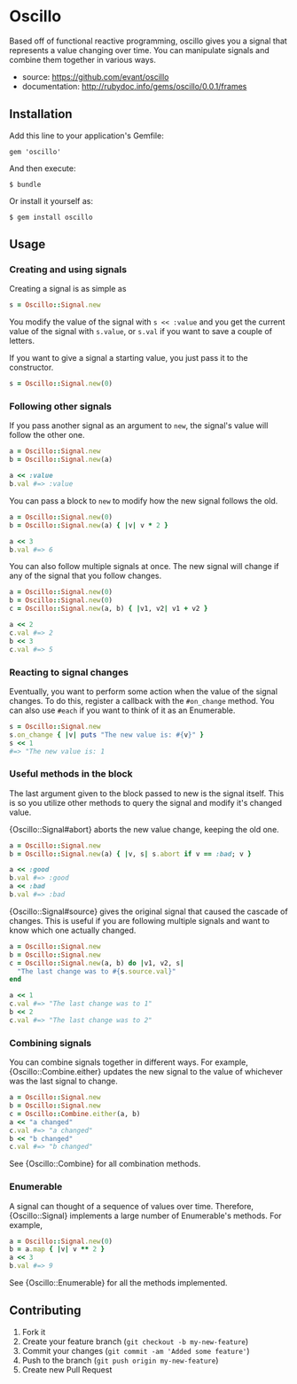 # Oscillo

Based off of functional reactive programming, oscillo gives you a signal that
represents a value changing over time. You can manipulate signals and combine
them together in various ways.

- source: https://github.com/evant/oscillo
- documentation: http://rubydoc.info/gems/oscillo/0.0.1/frames

## Installation

Add this line to your application's Gemfile:

    gem 'oscillo'

And then execute:

    $ bundle

Or install it yourself as:

    $ gem install oscillo

## Usage

### Creating and using signals

Creating a signal is as simple as

```ruby
s = Oscillo::Signal.new
```

You modify the value of the signal with `s << :value` and you get the current
value of the signal with `s.value`, or `s.val` if you want to save a couple of
letters.

If you want to give a signal a starting value, you just pass it to the
constructor.

```ruby
s = Oscillo::Signal.new(0)
```

### Following other signals

If you pass another signal as an argument to `new`, the signal's value will
follow the other one.

```ruby
a = Oscillo::Signal.new
b = Oscillo::Signal.new(a)

a << :value
b.val #=> :value
```

You can pass a block to `new` to modify how the new signal follows the old.

```ruby
a = Oscillo::Signal.new(0)
b = Oscillo::Signal.new(a) { |v| v * 2 }

a << 3
b.val #=> 6
```

You can also follow multiple signals at once. The new signal will change if any
of the signal that you follow changes.

```ruby
a = Oscillo::Signal.new(0)
b = Oscillo::Signal.new(0)
c = Oscillo::Signal.new(a, b) { |v1, v2| v1 + v2 }

a << 2
c.val #=> 2
b << 3
c.val #=> 5
```

### Reacting to signal changes

Eventually, you want to perform some action when the value of the signal
changes. To do this, register a callback with the `#on_change` method. You can
also use `#each` if you want to think of it as an Enumerable.

```ruby
s = Oscillo::Signal.new
s.on_change { |v| puts "The new value is: #{v}" }
s << 1
#=> "The new value is: 1
```

### Useful methods in the block

The last argument given to the block passed to new is the signal itself. This is
so you utilize other methods to query the signal and modify it's changed value.

{Oscillo::Signal#abort} aborts the new value change, keeping the old one.

```ruby
a = Oscillo::Signal.new
b = Oscillo::Signal.new(a) { |v, s| s.abort if v == :bad; v }

a << :good
b.val #=> :good
a << :bad
b.val #=> :bad
```

{Oscillo::Signal#source} gives the original signal that caused the cascade of
changes. This is useful if you are following multiple signals and want to know
which one actually changed.

```ruby
a = Oscillo::Signal.new
b = Oscillo::Signal.new
c = Oscillo::Signal.new(a, b) do |v1, v2, s|
  "The last change was to #{s.source.val}"
end

a << 1
c.val #=> "The last change was to 1"
b << 2
c.val #=> "The last change was to 2"
```

### Combining signals

You can combine signals together in different ways. For example,
{Oscillo::Combine.either} updates the new signal to the value of whichever was
the last signal to change.

```ruby
a = Oscillo::Signal.new
b = Oscillo::Signal.new
c = Oscillo::Combine.either(a, b)
a << "a changed"
c.val #=> "a changed"
b << "b changed"
c.val #=> "b changed"
```

See {Oscillo::Combine} for all combination methods.

### Enumerable

A signal can thought of a sequence of values over time. Therefore, {Oscillo::Signal}
implements a large number of Enumerable's methods. For example,

```ruby
a = Oscillo::Signal.new(0)
b = a.map { |v| v ** 2 }
a << 3
b.val #=> 9
```

See {Oscillo::Enumerable} for all the methods implemented.

## Contributing

1. Fork it
2. Create your feature branch (`git checkout -b my-new-feature`)
3. Commit your changes (`git commit -am 'Added some feature'`)
4. Push to the branch (`git push origin my-new-feature`)
5. Create new Pull Request
